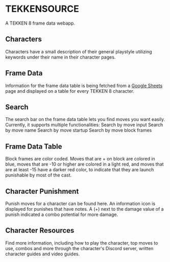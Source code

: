 # TEKKENSOURCE

A TEKKEN 8 frame data webapp.

## Characters
Characters have a small description of their general playstyle utilizing keywords under their name in their character pages.

## Frame Data
Information for the frame data table is being fetched from a <a href="https://docs.google.com/spreadsheets/d/1IDC11ShZjpo6p5k8kV24T-jumjY27oQZlwvKr_lb4iM/edit?gid=1132769394#gid=1132769394">Google Sheets<a> page and displayed on a table for every TEKKEN 8 character.

## Search
The search bar on the frame data table lets you find moves you want easily. Currently, it supports multiple functionalities:
Search by move input
Search by move name
Search by move startup
Search by move block frames

## Frame Data Table
Block frames are color coded. Moves that are + on block are colored in blue, moves that are -10 or higher are colored in a light red, and moves that are at least -15 have a darker red color, to indicate that they are launch punishable by most of the cast.

## Character Punishment
Punish moves for a character can be found here. An information icon is displayed for punishes that have notes. A (+) next to the damage value of a punish indicated a combo potential for more damage.

## Character Resources
Find more information, including how to play the character, top moves to use, combos and more through the character's Discord server, written character guides and video guides.
